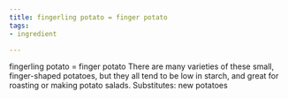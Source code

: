 ```yaml
---
title: fingerling potato = finger potato
tags:
- ingredient

---
```

fingerling potato = finger potato There are many varieties of these small, finger-shaped potatoes, but they all tend to be low in starch, and great for roasting or making potato salads. Substitutes: new potatoes

